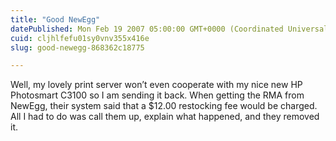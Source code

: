 ```yaml
---
title: "Good NewEgg"
datePublished: Mon Feb 19 2007 05:00:00 GMT+0000 (Coordinated Universal Time)
cuid: cljhlfefu01sy0vnv355x416e
slug: good-newegg-868362c18775

---
```


Well, my lovely print server won’t even cooperate with my nice new HP Photosmart C3100 so I am sending it back. When getting the RMA from NewEgg, their system said that a $12.00 restocking fee would be charged. All I had to do was call them up, explain what happened, and they removed it.